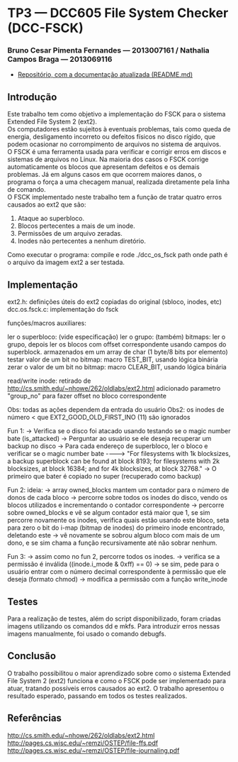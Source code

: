 # TP3 &mdash; DCC605 File System Checker (DCC-FSCK)
### Bruno Cesar Pimenta Fernandes &mdash; 2013007161 / Nathalia Campos Braga &mdash; 2013069116
* [Repositório, com a documentação atualizada (README.md)](https://github.com/brunocpf/so_tp3)


## Introdução

Este trabalho tem como objetivo a implementação do FSCK para o sistema Extended File System 2 (ext2).<br/>Os computadores estão sujeitos à eventuais problemas, tais como queda de energia, desligamento incorreto ou defeitos físicos no disco rígido, que podem ocasionar no corrompimento de arquivos no sistema de arquivos.<br/>O FSCK é uma ferramenta usada para verificar e corrigir erros em discos e sistemas de arquivos no Linux. Na maioria dos casos o FSCK corrige automaticamente os blocos que apresentam defeitos e os demais problemas. Já em alguns casos em que ocorrem maiores danos, o programa o força a uma checagem manual, realizada diretamente pela linha de comando.<br/>O FSCK implementado neste trabalho tem a função de tratar quatro erros causados ao ext2 que são: 
1. Ataque ao superbloco.
1. Blocos pertecentes a mais de um inode. 
1. Permissões de um arquivo zeradas.
1. Inodes não pertecentes a nenhum diretório.

Como executar o programa:
compile e rode ./dcc_os_fsck path
onde path é o arquivo da imagem ext2 a ser testada.

## Implementação
ext2.h: definições úteis do ext2 copiadas do original (sbloco, inodes, etc)
dcc.os.fsck.c: implementação do fsck

funções/macros auxiliares:

ler o superbloco: (vide especificação)
ler o grupo: (também)
bitmaps: ler o grupo, depois ler os blocos com offset correspondente usando campos do superblock. armazenados em um array de char (1 byte/8 bits por elemento)
testar valor de um bit no bitmap: macro TEST_BIT, usando lógica binária
zerar o valor de um bit no bitmap: macro CLEAR_BIT, usando lógica binária


read/write inode: retirado de http://cs.smith.edu/~nhowe/262/oldlabs/ext2.html
adicionado parametro "group_no" para fazer offset no bloco correspondente

Obs: todas as ações dependem da entrada do usuário
Obs2: os inodes de número < que EXT2_GOOD_OLD_FIRST_INO (11) são ignorados

Fun 1:
-> Verifica se o disco foi atacado usando testando se o magic number bate (is_attacked)
-> Perguntar ao usuário se ele deseja recuperar um backup no disco
-> Para cada endereço de superbloco, ler o bloco e verificar se o magic number bate ----> "For filesystems with 1k blocksizes, a backup superblock can be found at block 8193; for filesystems with 2k blocksizes, at block 16384; and  for  4k blocksizes, at block 32768."
-> O primeiro que bater é copiado no super (recuperado como backup)

Fun 2:
ideia:
-> array owned_blocks mantem um contador para o número de donos de cada bloco
-> percorre sobre todos os inodes do disco, vendo os blocos utilizados e incrementando o contador correspondente
-> percorre sobre owned_blocks e vê se algum contador está maior que 1, se sim percorre novamente os inodes, verifica quais estão usando este bloco, seta para zero o bit do i-map (bitmap de inodes) do primeiro inode encontrado, deletando este
-> vê novamente se sobrou algum bloco com mais de um dono, e se sim chama a função recursivamente até não sobrar nenhum.

Fun 3:
-> assim como no fun 2, percorre todos os inodes.
-> verifica se a permissão é inválida ((inode.i_mode & 0xff) == 0)
-> se sim, pede para o usuário entrar com o número decimal correspondente à permissão que ele deseja (formato chmod)
-> modifica a permissão com a função write_inode

## Testes

Para a realização de testes, além do script disponibilizado, foram criadas imagens utilizando os comandos dd e mkfs. Para introduzir erros nessas imagens manualmente, foi usado o comando debugfs.

## Conclusão

O trabalho possibilitou o maior aprendizado sobre como o sistema Extended File System 2 (ext2) funciona e como o FSCK pode ser implementado para atuar, tratando possíveis erros causados ao ext2. 
O trabalho apresentou o resultado esperado, passando em todos os testes realizados.

## Referências

http://cs.smith.edu/~nhowe/262/oldlabs/ext2.html<br/>http://pages.cs.wisc.edu/~remzi/OSTEP/file-ffs.pdf<br/>http://pages.cs.wisc.edu/~remzi/OSTEP/file-journaling.pdf
